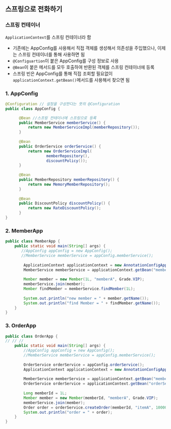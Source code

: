## 스프링으로 전화하기

### 스프링 컨테이너

```ApplicationContext```를 스프링 컨테이너라 함
* 기존에는 AppConfig를 사용해서 직접 객체를 생성해서 의존성을 주입했으나, 이제는 스프링 컨테이너를 통해 사용하면 됨
* ```@Configuartion```이 붙은 AppConfig를 구성 정보로 사용
* ```@Bean```이 붙은 메서드를 모두 호출하여 반환된 객체를 스프링 컨테이너에 등록
* 스프링 빈은 AppConfig를 통해 직접 조회할 필요없이 ```applicationContext.getBean()```메서드를 사용해서 찾으면 됨


### 1. AppConfig

```java
@Configuration // 설정을 구성한다는 뜻의 @Configuration
public class AppConfig {

      @Bean //스프링 컨테이너에 스프링으로 등록
      public MemberService memberService() {
          return new MemberServiceImpl(memberRepository());
      }
      
      @Bean
      public OrderService orderService() {
          return new OrderServiceImpl(
                  memberRepository(),
                  discountPolicy());
      }
      
      @Bean
      public MemberRepository memberRepository() {
          return new MemoryMemberRepository();
      }
      
      @Bean
      public DiscountPolicy discountPolicy() {
          return new RateDiscountPolicy();
      }
}
```

### 2. MemberApp

```java
public class MemberApp {
    public static void main(String[] args) {
       //AppConfig appConfig = new AppConfig();
       //MemberService memberService = appConfig.memberService();
        
        ApplicationContext applicationContext = new AnnotationConfigApplicationContext(AppConfig.class); 
        MemberService memberService = applicationContext.getBean("memberService", MemberService.class);
        
        Member member = new Member(1L, "memberA", Grade.VIP);
        memberService.join(member);
        Member findMember = memberService.findMember(1L);
        
        System.out.println("new member = " + member.getName());
        System.out.println("find Member = " + findMember.getName());
    } 
}
```

### 3. OrderApp

```java
public class OrderApp {
// // //
    public static void main(String[] args) {
        //AppConfig appConfig = new AppConfig();
        //MemberService memberService = appConfig.memberService();
        
        OrderService orderService = appConfig.orderService();
        ApplicationContext applicationContext = new AnnotationConfigApplicationContext(AppConfig.class);
        
        MemberService memberService = applicationContext.getBean("memberService", MemberService.class);
        OrderService orderService = applicationContext.getBean("orderService", OrderService.class);
        
        Long memberId = 1L;
        Member member = new Member(memberId, "memberA", Grade.VIP);
        memberService.join(member);
        Order order = orderService.createOrder(memberId, "itemA", 10000);
        System.out.println("order = " + order);
    }
}

```

